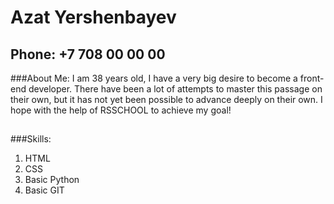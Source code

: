 # Azat Yershenbayev
## Phone: +7 708 00 00 00
###About Me: 
I am 38 years old, I have a very big desire to become
a front-end developer. There have been a lot of 
attempts to master this passage on their own,
but it has not yet been possible to advance
deeply on their own. I hope with the help of RSSCHOOL to achieve my goal!
##
###Skills:
1. HTML
2. CSS
3. Basic Python
4. Basic GIT
##
             

 
